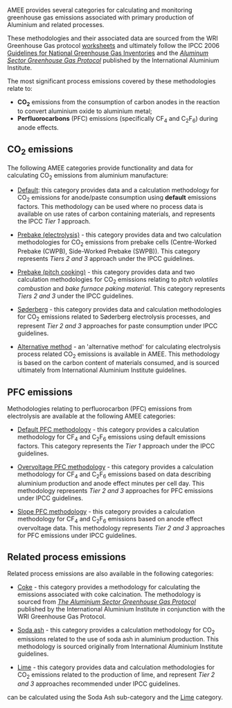AMEE provides several categories for calculating and monitoring
greenhouse gas emissions associated with primary production of Aluminium
and related processes.

These methodologies and their associated data are sourced from the WRI
Greenhouse Gas protocol
[worksheets](http://www.ghgprotocol.org/calculation-tools/all-tools) and
ultimately follow the IPCC 2006 [Guidelines for National Greenhouse Gas
Inventories](http://www.ipcc-nggip.iges.or.jp/public/2006gl/index.html)
and the *[Aluminum Sector Greenhouse Gas
Protocol](http://www.world-aluminium.org/cache/fl0000127.pdf)* published
by the International Aluminium Institute.

The most significant process emissions covered by these methodologies
relate to:

  - **CO<sub>2</sub>** emissions from the consumption of carbon anodes in the
    reaction to convert aluminium oxide to aluminium metal;
  - **Perfluorocarbons** (PFC) emissions (specifically CF<sub>4</sub> and
    C<sub>2</sub>F<sub>6</sub>) during anode effects.

## CO<sub>2</sub> emissions

The following AMEE categories provide functionality and data for
calculating CO<sub>2</sub> emissions from aluminium manufacture:

  - [Default](Aluminium_defaults): this category provides data and a
    calculation methodology for CO<sub>2</sub> emissions for anode/paste
    consumption using **default** emissions factors. This methodology
    can be used where no process data is available on use rates of
    carbon containing materials, and represents the IPCC *Tier 1*
    approach.

<!-- end list -->

  - [Prebake (electrolysis)](Aluminium_prebake_electrolysis) - this
    category provides data and two calculation methodologies for CO<sub>2</sub>
    emissions from prebake cells (Centre-Worked Prebake (CWPB),
    Side-Worked Prebake (SWPB)). This category represents *Tiers 2 and
    3* approach under the IPCC guidelines.

<!-- end list -->

  - [Prebake (pitch cooking)](Aluminium_prebake_pitchcooking) - this
    category provides data and two calculation methodologies for CO<sub>2</sub>
    emissions relating to *pitch volatiles combustion* and *bake furnace
    paking material*. This category represents *Tiers 2 and 3* under the
    IPCC guidelines.

<!-- end list -->

  - [Søderberg](Aluminium_soderberg) - this category provides data and
    calculation methodologies for CO<sub>2</sub> emissions related to Søderberg
    electrolysis processes, and represent *Tier 2 and 3* approaches for
    paste consumption under IPCC guidelines.

<!-- end list -->

  - [Alternative method](Aluminium_alternative) - an 'alternative
    method' for calculating electrolysis process related CO<sub>2</sub>
    emissions is available in AMEE. This methodology is based on the
    carbon content of materials consumed, and is sourced ultimately from
    International Aluminium Institute guidelines.

## PFC emissions

Methodologies relating to perfluorocarbon (PFC) emissions from
electrolysis are available at the following AMEE categories:

  - [Default PFC methodology](Aluminium_PFC_Defaults) - this category
    provides a calculation methodology for CF<sub>4</sub> and C<sub>2</sub>F<sub>6</sub>
    emissions using default emissions factors. This category represents
    the *Tier 1* approach under the IPCC guidelines.

<!-- end list -->

  - [Overvoltage PFC methodology](Aluminium_PFC_Overvoltage) - this
    category provides a calculation methodology for CF<sub>4</sub> and
    C<sub>2</sub>F<sub>6</sub> emissions based on data describing aluminium production
    and anode effect minutes per cell day. This methodology represents
    *Tier 2 and 3* approaches for PFC emissions under IPCC guidelines.

<!-- end list -->

  - [Slope PFC methodology](Aluminium_PFC_Slope) - this category
    provides a calculation methodology for CF<sub>4</sub> and C<sub>2</sub>F<sub>6</sub>
    emissions based on anode effect overvoltage data. This methodology
    represents *Tier 2 and 3* approaches for PFC emissions under IPCC
    guidelines.

## Related process emissions

Related process emissions are also available in the following
categories:

  - [Coke](Coke_calcination) - this category provides a methodology for
    calculating the emissions associated with coke calcination. The
    methodology is sourced from *[The Aluminium Sector Greenhouse Gas
    Protocol](http://www.ghgprotocol.org/downloads/calcs/aluminium.pdf)*
    published by the International Aluminium Institute in conjunction
    with the WRI Greenhouse Gas Protocol.

<!-- end list -->

  - [Soda ash](Aluminium_soda_ash) - this category provides a
    calculation methodology for CO<sub>2</sub> emissions related to the use of
    soda ash in aluminium production. This methodology is sourced
    originally from International Aluminium Institute guidelines.

<!-- end list -->

  - [Lime](Lime) - this category provides data and calculation
    methodologies for CO<sub>2</sub> emissions related to the production of
    lime, and represent *Tier 2 and 3* approaches recommended under IPCC
    guidelines.

can be calculated using the Soda Ash sub-category and the [Lime](Lime)
category.
